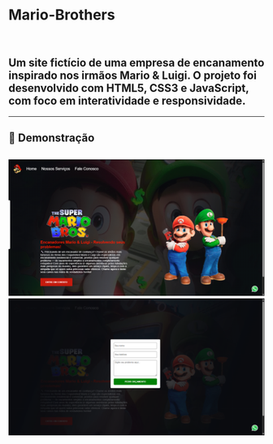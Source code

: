 <h1>Mario-Brothers</h1>
<br>
<h2>Um site fictício de uma empresa de encanamento inspirado nos irmãos Mario & Luigi.
O projeto foi desenvolvido com HTML5, CSS3 e JavaScript, com foco em interatividade e responsividade.</h2>
<hr>
<h2>📸 Demonstração<h2/>
<img src="https://github.com/Cauaamim13/Mario-Brothers/blob/main/Imagens/Captura%20de%20tela%202025-08-01%20181459.png?raw=true">
<br>
  <img src="https://github.com/Cauaamim13/Mario-Brothers/blob/main/Imagens/Captura%20de%20tela%202025-08-01%20181511.png?raw=true">
  <br>
  <img src="
<hr>
<h2>🚀 Funcionalidades </h2>

✔️ Vídeo de fundo animado para dar mais imersão
✔️ Formulário de orçamento que se move do canto da página para o centro ao clicar no botão
✔️ Layout totalmente responsivo, adaptando-se a diferentes telas
✔️ Animações e efeitos para deixar a navegação mais divertida
